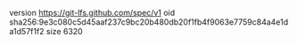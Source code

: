 version https://git-lfs.github.com/spec/v1
oid sha256:9e3c080c5d45aaf237c9bc20b480db20f1fb4f9063e7759c84a4e1da1d57f1f2
size 6320
